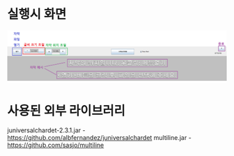 # 실행시 화면 

![Introduction](https://github.com/shinyuchoi/sub/blob/master/Introduction.png)


# 사용된 외부 라이브러리

juniversalchardet-2.3.1.jar - https://github.com/albfernandez/juniversalchardet
multiline.jar - https://github.com/sasjo/multiline

